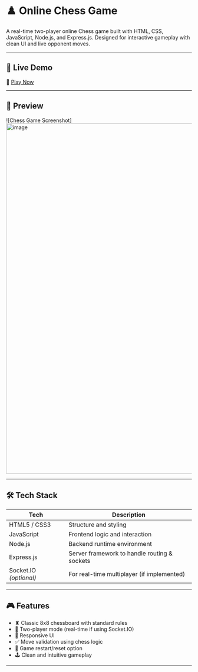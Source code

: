 # ♟️ Online Chess Game

A real-time two-player online Chess game built with HTML, CSS, JavaScript, Node.js, and Express.js. Designed for interactive gameplay with clean UI and live opponent moves.

---

## 🚀 Live Demo

🔗 [Play Now](https://your-deployed-link.com)

---

## 📸 Preview

![Chess Game Screenshot]<img width="951" alt="image" src="https://github.com/user-attachments/assets/3c36cc89-ac8c-42fc-ae87-9d518594c343" />


---

## 🛠️ Tech Stack

| Tech         | Description                                |
|--------------|--------------------------------------------|
| HTML5 / CSS3 | Structure and styling                      |
| JavaScript   | Frontend logic and interaction             |
| Node.js      | Backend runtime environment                |
| Express.js   | Server framework to handle routing & sockets |
| Socket.IO *(optional)* | For real-time multiplayer (if implemented) |

---

## 🎮 Features

- ♜ Classic 8x8 chessboard with standard rules  
- 👤 Two-player mode (real-time if using Socket.IO)  
- 📱 Responsive UI  
- ✅ Move validation using chess logic  
- 🔁 Game restart/reset option  
- 🕹️ Clean and intuitive gameplay  

---


